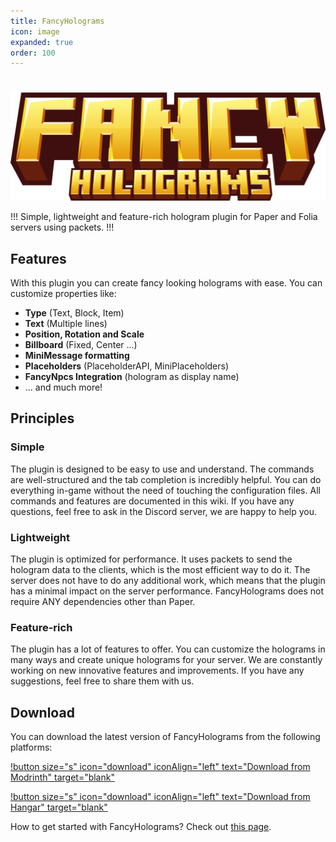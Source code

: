 ```yaml
---
title: FancyHolograms
icon: image
expanded: true
order: 100
---
```


#

![](../static/logos-and-banners/fancyholograms-banner.png)

!!!
Simple, lightweight and feature-rich hologram plugin for Paper and Folia servers using packets.
!!!

## Features

With this plugin you can create fancy looking holograms with ease. You can customize properties like:
- **Type** (Text, Block, Item)
- **Text** (Multiple lines)
- **Position, Rotation and Scale**
- **Billboard** (Fixed, Center ...)
- **MiniMessage formatting**
- **Placeholders** (PlaceholderAPI, MiniPlaceholders)
- **FancyNpcs Integration** (hologram as display name)
- ... and much more!

## Principles

### Simple

The plugin is designed to be easy to use and understand. The commands are well-structured and the tab completion is incredibly helpful.
You can do everything in-game without the need of touching the configuration files.
All commands and features are documented in this wiki. If you have any questions, feel free to ask in the Discord server, we are happy to help you.

### Lightweight

The plugin is optimized for performance. It uses packets to send the hologram data to the clients, which is the most efficient way to do it.
The server does not have to do any additional work, which means that the plugin has a minimal impact on the server performance.
FancyHolograms does not require ANY dependencies other than Paper.

### Feature-rich

The plugin has a lot of features to offer. You can customize the holograms in many ways and create unique holograms for your server.
We are constantly working on new innovative features and improvements. If you have any suggestions, feel free to share them with us.

## Download

You can download the latest version of FancyHolograms from the following platforms:

[!button size="s" icon="download" iconAlign="left" text="Download from Modrinth" target="blank"](https://modrinth.com/plugin/fancyholograms/versions)

[!button size="s" icon="download" iconAlign="left" text="Download from Hangar" target="blank"](https://hangar.papermc.io/Oliver/FancyHolograms/versions)

How to get started with FancyHolograms? Check out [this page](getting-started.md).